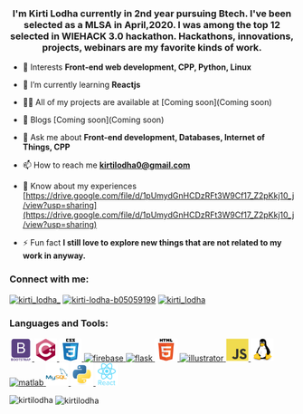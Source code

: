 <h3 align="center">I'm Kirti Lodha currently in 2nd year pursuing Btech. I've been selected as a MLSA in April,2020. I was among the top 12 selected in WIEHACK 3.0 hackathon. Hackathons, innovations, projects, webinars are my favorite kinds of work.</h3>

- 🔭 Interests **Front-end web development, CPP, Python, Linux**

- 🌱 I’m currently learning **Reactjs**

- 👨‍💻 All of my projects are available at [Coming soon](Coming soon)

- 📝 Blogs [Coming soon](Coming soon)

- 💬 Ask me about **Front-end development, Databases, Internet of Things, CPP**

- 📫 How to reach me **kirtilodha0@gmail.com**

- 📄 Know about my experiences [https://drive.google.com/file/d/1pUmydGnHCDzRFt3W9Cf17_Z2pKkj10_j/view?usp=sharing](https://drive.google.com/file/d/1pUmydGnHCDzRFt3W9Cf17_Z2pKkj10_j/view?usp=sharing)

- ⚡ Fun fact **I still love to explore new things that are not related to my work in anyway.**

<h3 align="left">Connect with me:</h3>
<p align="left">
<a href="https://twitter.com/kirti_lodha_" target="blank"><img align="center" src="https://raw.githubusercontent.com/rahuldkjain/github-profile-readme-generator/neutral-icons/src/images/icons/Social/twitter.svg" alt="kirti_lodha_" height="30" width="40" /></a>
<a href="https://linkedin.com/in/kirti-lodha-b05059199" target="blank"><img align="center" src="https://raw.githubusercontent.com/rahuldkjain/github-profile-readme-generator/neutral-icons/src/images/icons/Social/linked-in-alt.svg" alt="kirti-lodha-b05059199" height="30" width="40" /></a>
<a href="https://www.codechef.com/users/kirti_lodha" target="blank"><img align="center" src="https://cdn.jsdelivr.net/npm/simple-icons@3.1.0/icons/codechef.svg" alt="kirti_lodha" height="30" width="40" /></a>
</p>

<h3 align="left">Languages and Tools:</h3>
<p align="left"> <a href="https://getbootstrap.com" target="_blank"> <img src="https://raw.githubusercontent.com/devicons/devicon/master/icons/bootstrap/bootstrap-plain-wordmark.svg" alt="bootstrap" width="40" height="40"/> </a> <a href="https://www.w3schools.com/cpp/" target="_blank"> <img src="https://raw.githubusercontent.com/devicons/devicon/master/icons/cplusplus/cplusplus-original.svg" alt="cplusplus" width="40" height="40"/> </a> <a href="https://www.w3schools.com/css/" target="_blank"> <img src="https://raw.githubusercontent.com/devicons/devicon/master/icons/css3/css3-original-wordmark.svg" alt="css3" width="40" height="40"/> </a> <a href="https://firebase.google.com/" target="_blank"> <img src="https://www.vectorlogo.zone/logos/firebase/firebase-icon.svg" alt="firebase" width="40" height="40"/> </a> <a href="https://flask.palletsprojects.com/" target="_blank"> <img src="https://www.vectorlogo.zone/logos/pocoo_flask/pocoo_flask-icon.svg" alt="flask" width="40" height="40"/> </a> <a href="https://www.w3.org/html/" target="_blank"> <img src="https://raw.githubusercontent.com/devicons/devicon/master/icons/html5/html5-original-wordmark.svg" alt="html5" width="40" height="40"/> </a> <a href="https://www.adobe.com/in/products/illustrator.html" target="_blank"> <img src="https://www.vectorlogo.zone/logos/adobe_illustrator/adobe_illustrator-icon.svg" alt="illustrator" width="40" height="40"/> </a> <a href="https://developer.mozilla.org/en-US/docs/Web/JavaScript" target="_blank"> <img src="https://raw.githubusercontent.com/devicons/devicon/master/icons/javascript/javascript-original.svg" alt="javascript" width="40" height="40"/> </a> <a href="https://www.linux.org/" target="_blank"> <img src="https://raw.githubusercontent.com/devicons/devicon/master/icons/linux/linux-original.svg" alt="linux" width="40" height="40"/> </a> <a href="https://www.mathworks.com/" target="_blank"> <img src="https://raw.githubusercontent.com/simple-icons/simple-icons/master/icons/mathworks.svg" alt="matlab" width="40" height="40"/> </a> <a href="https://www.mysql.com/" target="_blank"> <img src="https://raw.githubusercontent.com/devicons/devicon/master/icons/mysql/mysql-original-wordmark.svg" alt="mysql" width="40" height="40"/> </a> <a href="https://www.python.org" target="_blank"> <img src="https://raw.githubusercontent.com/devicons/devicon/master/icons/python/python-original.svg" alt="python" width="40" height="40"/> </a> <a href="https://reactjs.org/" target="_blank"> <img src="https://raw.githubusercontent.com/devicons/devicon/master/icons/react/react-original-wordmark.svg" alt="react" width="40" height="40"/> </a> </p>

<p><img align="left" src="https://github-readme-stats.vercel.app/api/top-langs?username=kirtilodha&show_icons=true&locale=en&layout=compact" alt="kirtilodha" /></p>

<p>&nbsp;<img align="center" src="https://github-readme-stats.vercel.app/api?username=kirtilodha&show_icons=true&locale=en" alt="kirtilodha" /></p>
